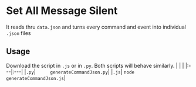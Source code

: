 # Set All Message Silent
It reads thru `data.json` and turns every command and event into individual `.json` files

## Usage
Download the script in `.js` or in `.py`. Both scripts will behave similarly.
| | |
|:---|:---|
|`.py`| ```     generateCommandJson.py```|
|`.js`| ```node generateCommandJson.js```|
